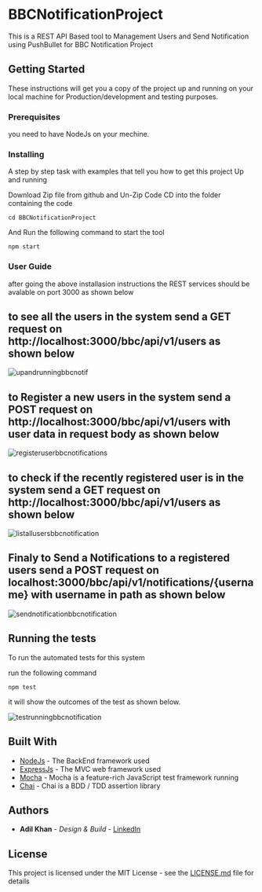 # BBCNotificationProject

This is a REST API Based tool to Management Users and Send Notification using PushBullet for BBC Notification Project

## Getting Started

These instructions will get you a copy of the project up and running on your local machine for Production/development and testing purposes. 

### Prerequisites

you need to have NodeJs on your mechine.


### Installing

A step by step task with examples that tell you how to get this project Up and running

Download Zip file from github and Un-Zip Code 
CD into the folder containing the code
```
cd BBCNotificationProject
```

And Run the following command to start the tool

```
npm start
```
### User Guide
after going the above installasion instructions the REST services should be avalable on port 3000 as shown below 
## to see all the users in the system send a GET request on http://localhost:3000/bbc/api/v1/users as shown below
![upandrunningbbcnotif](https://user-images.githubusercontent.com/13693247/44214403-f80b6580-a167-11e8-8548-42ea71445ee6.PNG)
## to Register a new users in the system send a POST request on http://localhost:3000/bbc/api/v1/users with user data in request body as shown below
![registeruserbbcnotifications](https://user-images.githubusercontent.com/13693247/44215098-93510a80-a169-11e8-9b7a-dce11221d42b.png)
## to check if the recently registered user is in the system send a GET request on http://localhost:3000/bbc/api/v1/users as shown below
![listallusersbbcnotification](https://user-images.githubusercontent.com/13693247/44215212-e3c86800-a169-11e8-9211-03896bb53d1f.png)
## Finaly to Send a Notifications to a registered users send a POST request on localhost:3000/bbc/api/v1/notifications/{username} with username in path as shown below
![sendnotificationbbcnotification](https://user-images.githubusercontent.com/13693247/44215259-fe024600-a169-11e8-8b5d-61fa89278c29.png)

## Running the tests

To run the automated tests for this system

run the following command

```
npm test
```
it will show the outcomes of the test as shown below.

![testrunningbbcnotification](https://user-images.githubusercontent.com/13693247/44214676-a0212e80-a168-11e8-9415-5f6fc855d9c3.PNG)


## Built With

* [NodeJs](https://nodejs.org/en/) - The BackEnd framework used
* [ExpressJs](https://nodejs.org/en/) - The MVC web framework used
* [Mocha](https://mochajs.org/) - Mocha is a feature-rich JavaScript test framework running 
* [Chai](http://www.chaijs.com/) - Chai is a BDD / TDD assertion library

## Authors

* **Adil Khan** - *Design & Build* - [LinkedIn](https://uk.linkedin.com/in/adil-khan-466155b7)

## License

This project is licensed under the MIT License - see the [LICENSE.md](LICENSE.md) file for details
